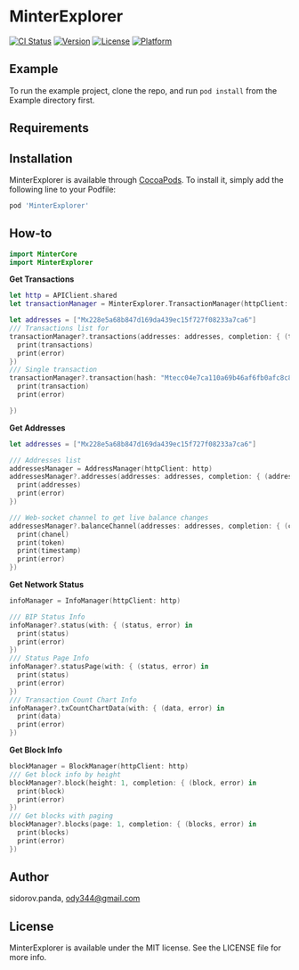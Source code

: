 # MinterExplorer

[![CI Status](https://img.shields.io/travis/sidorov.panda/MinterExplorer.svg?style=flat)](https://travis-ci.org/sidorov.panda/MinterExplorer)
[![Version](https://img.shields.io/cocoapods/v/MinterExplorer.svg?style=flat)](https://cocoapods.org/pods/MinterExplorer)
[![License](https://img.shields.io/cocoapods/l/MinterExplorer.svg?style=flat)](https://cocoapods.org/pods/MinterExplorer)
[![Platform](https://img.shields.io/cocoapods/p/MinterExplorer.svg?style=flat)](https://cocoapods.org/pods/MinterExplorer)

## Example

To run the example project, clone the repo, and run `pod install` from the Example directory first.

## Requirements

## Installation

MinterExplorer is available through [CocoaPods](https://cocoapods.org). To install
it, simply add the following line to your Podfile:

```ruby
pod 'MinterExplorer'
```

## How-to
```swift
import MinterCore
import MinterExplorer
```

**Get Transactions**
```swift
let http = APIClient.shared
let transactionManager = MinterExplorer.TransactionManager(httpClient: http)

let addresses = ["Mx228e5a68b847d169da439ec15f727f08233a7ca6"]
/// Transactions list for
transactionManager?.transactions(addresses: addresses, completion: { (transactions, error) in
  print(transactions)
  print(error)
})
/// Single transaction
transactionManager?.transaction(hash: "Mtecc04e7ca110a69b46af6fb0afc8c89ea459e6a1", completion: { (transaction, error) in
  print(transaction)
  print(error)

})
```

**Get Addresses**
```swift
let addresses = ["Mx228e5a68b847d169da439ec15f727f08233a7ca6"]

/// Addresses list
addressesManager = AddressManager(httpClient: http)
addressesManager?.addresses(addresses: addresses, completion: { (addresses, error) in
  print(addresses)
  print(error)
})

/// Web-socket channel to get live balance changes
addressesManager?.balanceChannel(addresses: addresses, completion: { (chanel, token, timestamp, error) in
  print(chanel)
  print(token)
  print(timestamp)
  print(error)
})
```
**Get Network Status**
```swift
infoManager = InfoManager(httpClient: http)

/// BIP Status Info
infoManager?.status(with: { (status, error) in
  print(status)
  print(error)
})
/// Status Page Info
infoManager?.statusPage(with: { (status, error) in
  print(status)
  print(error)
})
/// Transaction Count Chart Info
infoManager?.txCountChartData(with: { (data, error) in
  print(data)
  print(error)
})
```
**Get Block Info**
```swift
blockManager = BlockManager(httpClient: http)
/// Get block info by height
blockManager?.block(height: 1, completion: { (block, error) in
  print(block)
  print(error)
})
/// Get blocks with paging
blockManager?.blocks(page: 1, completion: { (blocks, error) in
  print(blocks)
  print(error)
})
```

## Author

sidorov.panda, ody344@gmail.com

## License

MinterExplorer is available under the MIT license. See the LICENSE file for more info.
